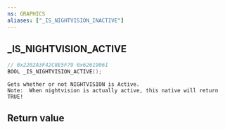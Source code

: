 ```yaml
---
ns: GRAPHICS
aliases: ["_IS_NIGHTVISION_INACTIVE"]
---
```

## _IS_NIGHTVISION_ACTIVE

```c
// 0x2202A3F42C8E5F79 0x62619061
BOOL _IS_NIGHTVISION_ACTIVE();
```

```
Gets whether or not NIGHTVISION is Active.  
Note:  When nightvision is actually active, this native will return TRUE!  
```

## Return value
